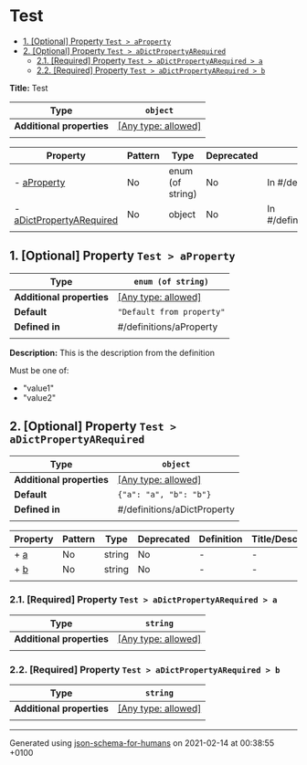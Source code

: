 # Test

- [1. [Optional] Property `Test > aProperty`](#aProperty)
- [2. [Optional] Property `Test > aDictPropertyARequired`](#aDictPropertyARequired)
  - [2.1. [Required] Property `Test > aDictPropertyARequired > a`](#aDictPropertyARequired_a)
  - [2.2. [Required] Property `Test > aDictPropertyARequired > b`](#aDictPropertyARequired_b)

**Title:** Test

| Type                      | `object`                                                                  |
| ------------------------- | ------------------------------------------------------------------------- |
| **Additional properties** | [[Any type: allowed]](# "Additional Properties of any type are allowed.") |
|                           |                                                                           |

| Property                                             | Pattern | Type             | Deprecated | Definition                     | Title/Description                           |
| ---------------------------------------------------- | ------- | ---------------- | ---------- | ------------------------------ | ------------------------------------------- |
| - [aProperty](#aProperty )                           | No      | enum (of string) | No         | In #/definitions/aProperty     | This is the description from the definition |
| - [aDictPropertyARequired](#aDictPropertyARequired ) | No      | object           | No         | In #/definitions/aDictProperty | -                                           |
|                                                      |         |                  |            |                                |                                             |

## <a name="aProperty"></a>1. [Optional] Property `Test > aProperty`

| Type                      | `enum (of string)`                                                        |
| ------------------------- | ------------------------------------------------------------------------- |
| **Additional properties** | [[Any type: allowed]](# "Additional Properties of any type are allowed.") |
| **Default**               | `"Default from property"`                                                 |
| **Defined in**            | #/definitions/aProperty                                                   |
|                           |                                                                           |

**Description:** This is the description from the definition

Must be one of:
* "value1"
* "value2"

## <a name="aDictPropertyARequired"></a>2. [Optional] Property `Test > aDictPropertyARequired`

| Type                      | `object`                                                                  |
| ------------------------- | ------------------------------------------------------------------------- |
| **Additional properties** | [[Any type: allowed]](# "Additional Properties of any type are allowed.") |
| **Default**               | `{"a": "a", "b": "b"}`                                                    |
| **Defined in**            | #/definitions/aDictProperty                                               |
|                           |                                                                           |

| Property                          | Pattern | Type   | Deprecated | Definition | Title/Description |
| --------------------------------- | ------- | ------ | ---------- | ---------- | ----------------- |
| + [a](#aDictPropertyARequired_a ) | No      | string | No         | -          | -                 |
| + [b](#aDictPropertyARequired_b ) | No      | string | No         | -          | -                 |
|                                   |         |        |            |            |                   |

### <a name="aDictPropertyARequired_a"></a>2.1. [Required] Property `Test > aDictPropertyARequired > a`

| Type                      | `string`                                                                  |
| ------------------------- | ------------------------------------------------------------------------- |
| **Additional properties** | [[Any type: allowed]](# "Additional Properties of any type are allowed.") |
|                           |                                                                           |

### <a name="aDictPropertyARequired_b"></a>2.2. [Required] Property `Test > aDictPropertyARequired > b`

| Type                      | `string`                                                                  |
| ------------------------- | ------------------------------------------------------------------------- |
| **Additional properties** | [[Any type: allowed]](# "Additional Properties of any type are allowed.") |
|                           |                                                                           |

----------------------------------------------------------------------------------------------------------------------------
Generated using [json-schema-for-humans](https://github.com/coveooss/json-schema-for-humans) on 2021-02-14 at 00:38:55 +0100